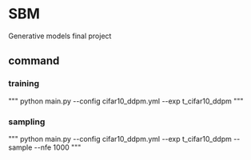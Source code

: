 # SBM
Generative models final project
## command
### training 
"""
python main.py --config cifar10_ddpm.yml --exp t_cifar10_ddpm 
"""
### sampling 
"""
python main.py --config cifar10_ddpm.yml --exp t_cifar10_ddpm --sample --nfe 1000
"""
